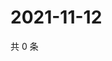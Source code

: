 # 2021-11-12

共 0 条

<!-- BEGIN WEIBO -->
<!-- 最后更新时间 Fri Nov 12 2021 19:00:32 GMT+0800 (China Standard Time) -->

<!-- END WEIBO -->
